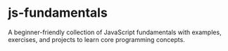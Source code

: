 # js-fundamentals

A beginner-friendly collection of JavaScript fundamentals with examples, exercises, and projects to learn core programming concepts.
